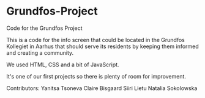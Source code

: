 # Grundfos-Project
Code for the Grundfos Project

This is a code for the info screen that could be located in the Grundfos Kollegiet in Aarhus that should serve its residents
by keeping them informed and creating a community.

We used HTML, CSS and a bit of JavaScript.

It's one of our first projects so there is plenty of room for improvement.

Contributors:
Yanitsa Tsoneva
Claire Bisgaard
Siiri Lietu
Natalia Sokolowska
